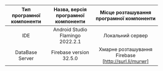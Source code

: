 |Тип програмної компоненти|Назва, версія програмної компоненти|Місце розташування програмної компоненти|
|:-----:|:-----:|:-----:|
|IDE|Android Studio Flamingo 2022.2.1 |Локальний сервер|
|DataBase Server|Firebаse version 32.5.0|Хмарне розташування Firebase [http://surl.li/murwr]|
